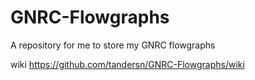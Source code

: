 # GNRC-Flowgraphs
A repository for me to store my GNRC flowgraphs


wiki https://github.com/tandersn/GNRC-Flowgraphs/wiki
